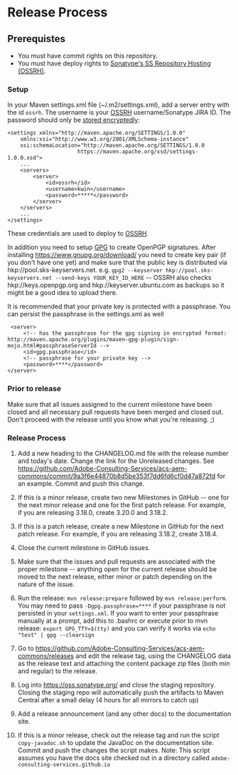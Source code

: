 # Release Process

## Prerequistes

* You must have commit rights on this repository.
* You must have deploy rights to [Sonatype's SS Repository Hosting (OSSRH)][OSSRH].

### Setup

In your Maven settings.xml file (~/.m2/settings.xml), add a server entry with the id `ossrh`. The username is your [OSSRH][OSSRH] username/Sonatype JIRA ID.
The password should only be [stored encryptedly](http://maven.apache.org/guides/mini/guide-encryption.html#How_to_encrypt_server_passwords):

    <settings xmlns="http://maven.apache.org/SETTINGS/1.0.0"
        xmlns:xsi="http://www.w3.org/2001/XMLSchema-instance"
        xsi:schemaLocation="http://maven.apache.org/SETTINGS/1.0.0
                          https://maven.apache.org/xsd/settings-1.0.0.xsd">
        ...
        <servers>
            <server>
                <id>ossrh</id>
                <username>kwin</username>
                <password>*****</password>
            </server>
        </servers>
        ...
    </settings>

These credentials are used to deploy to [OSSRH][OSSRH].

In addition you need to setup [GPG](https://central.sonatype.org/pages/working-with-pgp-signatures.html) to create OpenPGP signatures. After installing https://www.gnupg.org/download/ you need to create key pair (if you don't have one yet) and make sure that the public key is distributed via hkp://pool.sks-keyservers.net.
e.g. `gpg2 --keyserver hkp://pool.sks-keyservers.net --send-keys YOUR_KEY_ID_HERE` -- OSSRH also checks hkp://keys.openpgp.org and hkp://keyserver.ubuntu.com as backups so it might be a good idea to upload there.

It is recommended that your private key is protected with a passphrase. You can persist the passphrase in the settings.xml as well

     <server>
         <!-- has the passphrase for the gpg signing in encrypted format: http://maven.apache.org/plugins/maven-gpg-plugin/sign-mojo.html#passphraseServerId -->
         <id>gpg.passphrase</id>
         <!-- passphrase for your private key -->
         <password>****</password>
    </server>


### Prior to release

Make sure that all issues assigned to the current milestone have been closed and all necessary pull requests have been merged and closed out.  Don't proceed with the release until you know what you're releasing. ;)

### Release Process

1. Add a new heading to the CHANGELOG.md file with the release number and today's date. Change the link for the Unreleased changes. See https://github.com/Adobe-Consulting-Services/acs-aem-commons/commit/9a3f6e44870b8d5be353f7dd6fd6cf0d47a872fd for an example. Commit and push this change.

2. If this is a minor release, create two new Milestones in GitHub -- one for the next minor release and one for the first patch release. For example,
if you are releasing 3.18.0, create 3.20.0 and 3.18.2.

3. If this is a patch release, create a new Milestone in GitHub for the next patch release. For example, if you are releasing 3.18.2, create 3.18.4.

4. Close the current milestone in GitHub issues.

5. Make sure that the issues and pull requests are associated with the proper milestone -- anything open for the current release should be moved to the next release, either minor or patch depending on the nature of the issue.

6. Run the release: `mvn release:prepare` followed by `mvn release:perform`. You may need to pass `-Dgpg.passphrase=****` if your passphrase is not persisted in your `settings.xml`.  If you want to enter your passphrase manually at a prompt, add this to .bashrc or execute prior to mvn release: `export GPG_TTY=$(tty)` and you can verify it works via `echo "test" | gpg --clearsign`

7. Go to https://github.com/Adobe-Consulting-Services/acs-aem-commons/releases and edit the release tag, using the CHANGELOG data as the release text and attaching the content package zip files (both min and regular) to the release.

8. Log into https://oss.sonatype.org/ and close the staging repository. Closing the staging repo will automatically push the artifacts to Maven Central after a small delay (4 hours for all mirrors to catch up)

9. Add a release announcement (and any other docs) to the documentation site.

11. If this is a minor release, check out the release tag and run the script `copy-javadoc.sh` to update the JavaDoc on the documentation site. Commit and push the changes the script makes.  Note: This script assumes you have the docs site checked out in a directory called `adobe-consulting-services.github.io`


[OSSRH]: https://central.sonatype.org/pages/ossrh-guide.html

